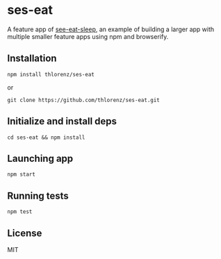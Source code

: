 # ses-eat

A feature app of [see-eat-sleep](https://github.com/thlorenz/see-eat-sleep), an example of building a larger app with multiple smaller
feature apps using npm and browserify.

## Installation

    npm install thlorenz/ses-eat

or

    git clone https://github.com/thlorenz/ses-eat.git

## Initialize and install deps
    
    cd ses-eat && npm install

## Launching app

    npm start

## Running tests

    npm test

## License

MIT
